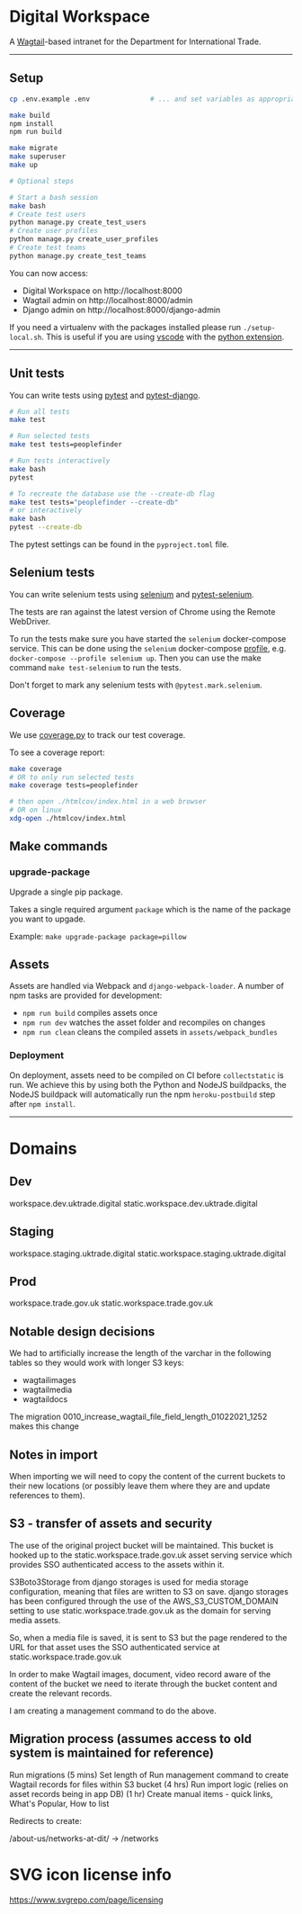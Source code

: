 # Digital Workspace

A [Wagtail]-based intranet for the Department for International Trade.

---

## Setup

```bash
cp .env.example .env               # ... and set variables as appropriate

make build
npm install
npm run build

make migrate
make superuser
make up

# Optional steps

# Start a bash session
make bash
# Create test users
python manage.py create_test_users
# Create user profiles
python manage.py create_user_profiles
# Create test teams
python manage.py create_test_teams
```

You can now access:
  - Digital Workspace on http://localhost:8000
  - Wagtail admin on http://localhost:8000/admin
  - Django admin on http://localhost:8000/django-admin

If you need a virtualenv with the packages installed please run `./setup-local.sh`.
This is useful if you are using [vscode](https://code.visualstudio.com/) with the
[python extension](https://marketplace.visualstudio.com/items?itemName=ms-python.python).

---

## Unit tests

You can write tests using [pytest](https://docs.pytest.org/en/stable/) and
[pytest-django](https://pytest-django.readthedocs.io/en/latest/).

```bash
# Run all tests
make test

# Run selected tests
make test tests=peoplefinder

# Run tests interactively
make bash
pytest

# To recreate the database use the --create-db flag
make test tests="peoplefinder --create-db"
# or interactively
make bash
pytest --create-db
```

The pytest settings can be found in the `pyproject.toml` file.

## Selenium tests

You can write selenium tests using [selenium](https://selenium-python.readthedocs.io/)
and [pytest-selenium](https://pytest-selenium.readthedocs.io/en/latest/).

The tests are ran against the latest version of Chrome using the Remote WebDriver.

To run the tests make sure you have started the `selenium` docker-compose service. This
can be done using the `selenium` docker-compose
[profile](https://docs.docker.com/compose/profiles/), e.g. `docker-compose --profile
selenium up`. Then you can use the make command `make test-selenium` to run the tests.

Don't forget to mark any selenium tests with `@pytest.mark.selenium`.

## Coverage

We use [coverage.py](https://coverage.readthedocs.io) to track our test coverage.

To see a coverage report:
```bash
make coverage
# OR to only run selected tests
make coverage tests=peoplefinder

# then open ./htmlcov/index.html in a web browser
# OR on linux
xdg-open ./htmlcov/index.html
```

## Make commands

### upgrade-package

Upgrade a single pip package.

Takes a single required argument `package` which is the name of the package you
want to upgade.

Example: `make upgrade-package package=pillow`

## Assets

Assets are handled via Webpack and `django-webpack-loader`. A number of npm
tasks are provided for development:

- `npm run build` compiles assets once
- `npm run dev` watches the asset folder and recompiles on changes
- `npm run clean` cleans the compiled assets in `assets/webpack_bundles`

### Deployment

On deployment, assets need to be compiled on CI before `collectstatic` is run.
We achieve this by using both the Python and NodeJS buildpacks, the NodeJS
buildpack will automatically run the npm `heroku-postbuild` step after
`npm install`.

---

# Domains

## Dev
workspace.dev.uktrade.digital
static.workspace.dev.uktrade.digital

## Staging
workspace.staging.uktrade.digital
static.workspace.staging.uktrade.digital

## Prod
workspace.trade.gov.uk
static.workspace.trade.gov.uk

[Wagtail]: https://www.wagtail.io

## Notable design decisions
We had to artificially increase the length of the varchar in the following tables so they would work with longer S3 keys:

 * wagtailimages
 * wagtailmedia
 * wagtaildocs

The migration 0010_increase_wagtail_file_field_length_01022021_1252 makes this change

## Notes in import
When importing we will need to copy the content of the current buckets to their new locations (or possibly leave them where they are and update references to them).


## S3 - transfer of assets and security
The use of the original project bucket will be maintained. This bucket is
hooked up to the static.workspace.trade.gov.uk asset serving service which
provides SSO authenticated access to the assets within it.

S3Boto3Storage from django storages is used for media storage configuration,
meaning that files are written to S3 on save. django storages has been configured
through the use of the AWS_S3_CUSTOM_DOMAIN setting to use static.workspace.trade.gov.uk
as the domain for serving media assets.

So, when a media file is saved, it is sent to S3 but the page rendered to the URL
for that asset uses the SSO authenticated service at static.workspace.trade.gov.uk

In order to make Wagtail images, document, video record aware of the content of
the bucket we need to iterate through the bucket content and create the relevant records.

I am creating a management command to do the above.

## Migration process (assumes access to old system is maintained for reference)
Run migrations (5 mins)
Set length of 
Run management command to create Wagtail records for files within S3 bucket (4 hrs)
Run import logic (relies on asset records being in app DB) (1 hr)
Create manual items - quick links, What's Popular, How to list

Redirects to create:

/about-us/networks-at-dit/ -> /networks

# SVG icon license info
https://www.svgrepo.com/page/licensing